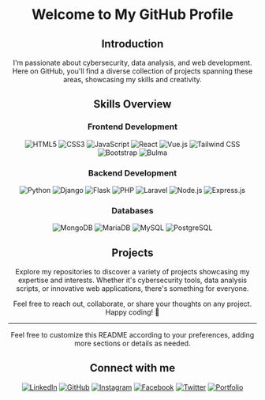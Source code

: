 <div align="center">
    
# Welcome to My GitHub Profile

## Introduction

I'm passionate about cybersecurity, data analysis, and web development. Here on GitHub, you'll find a diverse collection of projects spanning these areas, showcasing my skills and creativity.

## Skills Overview

### Frontend Development

  ![HTML5](https://img.shields.io/badge/-HTML5-E34F26?logo=html5&logoColor=white&style=flat)
  ![CSS3](https://img.shields.io/badge/-CSS3-1572B6?logo=css3&logoColor=white&style=flat)
  ![JavaScript](https://img.shields.io/badge/-JavaScript-F7DF1E?logo=javascript&logoColor=black&style=flat)
  ![React](https://img.shields.io/badge/-React-61DAFB?logo=react&logoColor=white&style=flat)
  ![Vue.js](https://img.shields.io/badge/-Vue.js-4FC08D?logo=vue.js&logoColor=white&style=flat)
  ![Tailwind CSS](https://img.shields.io/badge/-Tailwind_CSS-38B2AC?logo=tailwind-css&logoColor=white&style=flat)
  ![Bootstrap](https://img.shields.io/badge/-Bootstrap-563D7C?logo=bootstrap&logoColor=white&style=flat)
  ![Bulma](https://img.shields.io/badge/-Bulma-00D1B2?logo=bulma&logoColor=white&style=flat)

### Backend Development

  ![Python](https://img.shields.io/badge/-Python-3776AB?logo=python&logoColor=white&style=flat)
  ![Django](https://img.shields.io/badge/-Django-092E20?logo=django&logoColor=white&style=flat)
  ![Flask](https://img.shields.io/badge/-Flask-000000?logo=flask&logoColor=white&style=flat)
  ![PHP](https://img.shields.io/badge/-PHP-777BB4?logo=php&logoColor=white&style=flat)
  ![Laravel](https://img.shields.io/badge/-Laravel-FF2D20?logo=laravel&logoColor=white&style=flat)
  ![Node.js](https://img.shields.io/badge/-Node.js-339933?logo=node.js&logoColor=white&style=flat)
  ![Express.js](https://img.shields.io/badge/-Express.js-000000?logo=express&logoColor=white&style=flat)

### Databases

  ![MongoDB](https://img.shields.io/badge/-MongoDB-47A248?logo=mongodb&logoColor=white&style=flat)
  ![MariaDB](https://img.shields.io/badge/-MariaDB-003545?logo=mariadb&logoColor=white&style=flat)
  ![MySQL](https://img.shields.io/badge/-MySQL-4479A1?logo=mysql&logoColor=white&style=flat)
  ![PostgreSQL](https://img.shields.io/badge/-PostgreSQL-336791?logo=postgresql&logoColor=white&style=flat)

## Projects

Explore my repositories to discover a variety of projects showcasing my expertise and interests. Whether it's cybersecurity tools, data analysis scripts, or innovative web applications, there's something for everyone.

Feel free to reach out, collaborate, or share your thoughts on any project. Happy coding! 🚀

---

Feel free to customize this README according to your preferences, adding more sections or details as needed.

## Connect with me

[![LinkedIn](https://img.shields.io/badge/-LinkedIn-0077B5?logo=linkedin&logoColor=white&style=flat)](https://www.linkedin.com/in/yourlinkedinprofile)
[![GitHub](https://img.shields.io/badge/-GitHub-181717?logo=github&logoColor=white&style=flat)](https://github.com/yourgithubhandle)
[![Instagram](https://img.shields.io/badge/-Instagram-E4405F?logo=instagram&logoColor=white&style=flat)](https://www.instagram.com/yourinstagramhandle)
[![Facebook](https://img.shields.io/badge/-Facebook-1877F2?logo=facebook&logoColor=white&style=flat)](https://www.facebook.com/yourfacebookhandle)
[![Twitter](https://img.shields.io/badge/-Twitter-1DA1F2?logo=twitter&logoColor=white&style=flat)](https://twitter.com/yourtwitterhandle)
[![Portfolio](https://img.shields.io/badge/-Portfolio-000000?style=flat)](https://yourportfolio.com)
</div>
